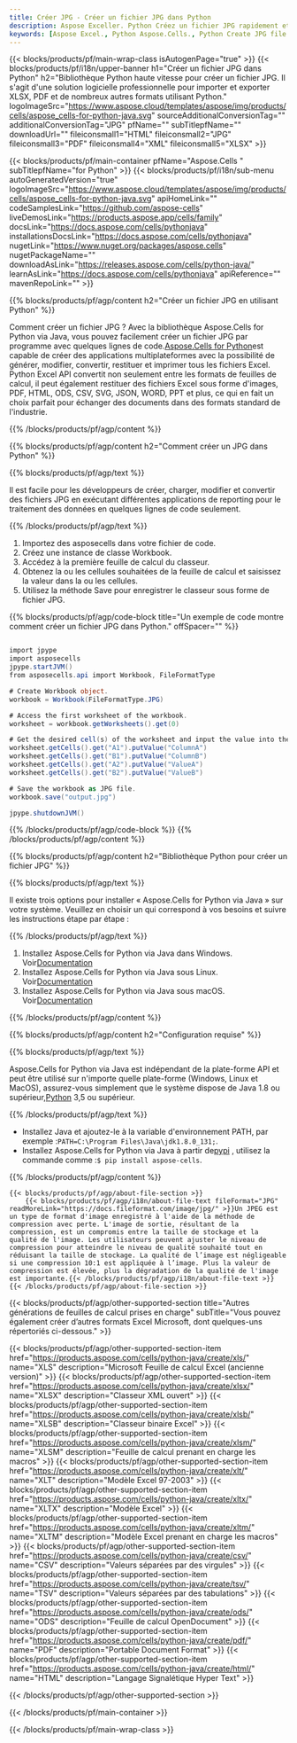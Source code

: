 ```yaml
---
title: Créer JPG - Créer un fichier JPG dans Python
description: Aspose Exceller. Python Créez un fichier JPG rapidement et facilement avec Aspose.Cells. Générez un fichier JPG en utilisant Python. Créez un JPG dans Python. Python JPG Creater.
keywords: [Aspose Excel., Python Aspose.Cells., Python Create JPG file., Generate JPG file in Python., Create JPG file using Python., Write data to JPG file via Python., Create a JPG file in Python., Python Generate a JPG file., Python JPG Creater]
---
```

{{< blocks/products/pf/main-wrap-class isAutogenPage="true" >}}
{{< blocks/products/pf/i18n/upper-banner h1="Créer un fichier JPG dans Python" h2="Bibliothèque Python haute vitesse pour créer un fichier JPG. Il s\'agit d\'une solution logicielle professionnelle pour importer et exporter XLSX, PDF et de nombreux autres formats utilisant Python." logoImageSrc="https://www.aspose.cloud/templates/aspose/img/products/cells/aspose_cells-for-python-java.svg" sourceAdditionalConversionTag="" additionalConversionTag="JPG" pfName="" subTitlepfName="" downloadUrl="" fileiconsmall1="HTML" fileiconsmall2="JPG" fileiconsmall3="PDF" fileiconsmall4="XML" fileiconsmall5="XLSX" >}}

{{< blocks/products/pf/main-container pfName="Aspose.Cells " subTitlepfName="for Python" >}}
{{< blocks/products/pf/i18n/sub-menu autoGeneratedVersion="true" logoImageSrc="https://www.aspose.cloud/templates/aspose/img/products/cells/aspose_cells-for-python-java.svg" apiHomeLink="" codeSamplesLink="https://github.com/aspose-cells" liveDemosLink="https://products.aspose.app/cells/family" docsLink="https://docs.aspose.com/cells/pythonjava" installationsDocsLink="https://docs.aspose.com/cells/pythonjava" nugetLink="https://www.nuget.org/packages/aspose.cells" nugetPackageName="" downloadAsLink="https://releases.aspose.com/cells/python-java/" learnAsLink="https://docs.aspose.com/cells/pythonjava" apiReference="" mavenRepoLink="" >}}

{{% blocks/products/pf/agp/content h2="Créer un fichier JPG en utilisant Python" %}}

 Comment créer un fichier JPG ? Avec la bibliothèque Aspose.Cells for Python via Java, vous pouvez facilement créer un fichier JPG par programme avec quelques lignes de code.[Aspose.Cells for Python](https://pypi.org/project/aspose-cells)est capable de créer des applications multiplateformes avec la possibilité de générer, modifier, convertir, restituer et imprimer tous les fichiers Excel. Python Excel API convertit non seulement entre les formats de feuilles de calcul, il peut également restituer des fichiers Excel sous forme d'images, PDF, HTML, ODS, CSV, SVG, JSON, WORD, PPT et plus, ce qui en fait un choix parfait pour échanger des documents dans des formats standard de l'industrie.

{{% /blocks/products/pf/agp/content %}}



{{% blocks/products/pf/agp/content h2="Comment créer un JPG dans Python" %}}

{{% blocks/products/pf/agp/text %}}

 Il est facile pour les développeurs de créer, charger, modifier et convertir des fichiers JPG en exécutant différentes applications de reporting pour le traitement des données en quelques lignes de code seulement.

{{% /blocks/products/pf/agp/text %}}

1.  Importez des asposecells dans votre fichier de code.
1.  Créez une instance de classe Workbook.
1.  Accédez à la première feuille de calcul du classeur.
1.  Obtenez la ou les cellules souhaitées de la feuille de calcul et saisissez la valeur dans la ou les cellules.
1.  Utilisez la méthode Save pour enregistrer le classeur sous forme de fichier JPG.

{{% blocks/products/pf/agp/code-block title="Un exemple de code montre comment créer un fichier JPG dans Python." offSpacer="" %}}

```cs

import jpype
import asposecells
jpype.startJVM()
from asposecells.api import Workbook, FileFormatType

# Create Workbook object.
workbook = Workbook(FileFormatType.JPG)

# Access the first worksheet of the workbook.
worksheet = workbook.getWorksheets().get(0)

# Get the desired cell(s) of the worksheet and input the value into the cell(s).
worksheet.getCells().get("A1").putValue("ColumnA")
worksheet.getCells().get("B1").putValue("ColumnB")
worksheet.getCells().get("A2").putValue("ValueA")
worksheet.getCells().get("B2").putValue("ValueB")

# Save the workbook as JPG file.
workbook.save("output.jpg")

jpype.shutdownJVM()

```

{{% /blocks/products/pf/agp/code-block %}}
{{% /blocks/products/pf/agp/content %}}

{{% blocks/products/pf/agp/content h2="Bibliothèque Python pour créer un fichier JPG" %}}

{{% blocks/products/pf/agp/text %}}

Il existe trois options pour installer « Aspose.Cells for Python via Java » sur votre système. Veuillez en choisir un qui correspond à vos besoins et suivre les instructions étape par étape :

{{% /blocks/products/pf/agp/text %}}

1.  Installez Aspose.Cells for Python via Java dans Windows. Voir[Documentation](https://docs.aspose.com/cells/python-java/getting-started/#windows)
1.  Installez Aspose.Cells for Python via Java sous Linux. Voir[Documentation](https://docs.aspose.com/cells/python-java/getting-started/#linux)
1.  Installez Aspose.Cells for Python via Java sous macOS. Voir[Documentation](https://docs.aspose.com/cells/python-java/getting-started/#macos)

{{% /blocks/products/pf/agp/content %}}

{{% blocks/products/pf/agp/content h2="Configuration requise" %}}

{{% blocks/products/pf/agp/text %}}

 Aspose.Cells for Python via Java est indépendant de la plate-forme API et peut être utilisé sur n'importe quelle plate-forme (Windows, Linux et MacOS), assurez-vous simplement que le système dispose de Java 1.8 ou supérieur,[Python](https://www.python.org/downloads/) 3,5 ou supérieur.

{{% /blocks/products/pf/agp/text %}}

-  Installez Java et ajoutez-le à la variable d'environnement PATH, par exemple :<code>PATH=C:\Program Files\Java\jdk1.8.0_131;</code>.
-  Installez Aspose.Cells for Python via Java à partir de<a href="https://pypi.org/project/aspose-cells/">pypi</a> , utilisez la commande comme :<code>$ pip install aspose-cells</code>.

{{% /blocks/products/pf/agp/content %}}

<!-- aboutfile Starts -->
    {{< blocks/products/pf/agp/about-file-section >}}
        {{< blocks/products/pf/agp/i18n/about-file-text fileFormat="JPG" readMoreLink="https://docs.fileformat.com/image/jpg/" >}}Un JPEG est un type de format d'image enregistré à l'aide de la méthode de compression avec perte. L'image de sortie, résultant de la compression, est un compromis entre la taille de stockage et la qualité de l'image. Les utilisateurs peuvent ajuster le niveau de compression pour atteindre le niveau de qualité souhaité tout en réduisant la taille de stockage. La qualité de l’image est négligeable si une compression 10:1 est appliquée à l’image. Plus la valeur de compression est élevée, plus la dégradation de la qualité de l'image est importante.{{< /blocks/products/pf/agp/i18n/about-file-text >}}
    {{< /blocks/products/pf/agp/about-file-section >}}
<!-- aboutfile Ends -->

{{< blocks/products/pf/agp/other-supported-section title="Autres générations de feuilles de calcul prises en charge" subTitle="Vous pouvez également créer d’autres formats Excel Microsoft, dont quelques-uns répertoriés ci-dessous." >}}

{{< blocks/products/pf/agp/other-supported-section-item href="https://products.aspose.com/cells/python-java/create/xls/" name="XLS" description="Microsoft Feuille de calcul Excel (ancienne version)" >}} 
{{< blocks/products/pf/agp/other-supported-section-item href="https://products.aspose.com/cells/python-java/create/xlsx/" name="XLSX" description="Classeur XML ouvert" >}} 
{{< blocks/products/pf/agp/other-supported-section-item href="https://products.aspose.com/cells/python-java/create/xlsb/" name="XLSB" description="Classeur binaire Excel" >}} 
{{< blocks/products/pf/agp/other-supported-section-item href="https://products.aspose.com/cells/python-java/create/xlsm/" name="XLSM" description="Feuille de calcul prenant en charge les macros" >}} 
{{< blocks/products/pf/agp/other-supported-section-item href="https://products.aspose.com/cells/python-java/create/xlt/" name="XLT" description="Modèle Excel 97-2003" >}} 
{{< blocks/products/pf/agp/other-supported-section-item href="https://products.aspose.com/cells/python-java/create/xltx/" name="XLTX" description="Modèle Excel" >}} 
{{< blocks/products/pf/agp/other-supported-section-item href="https://products.aspose.com/cells/python-java/create/xltm/" name="XLTM" description="Modèle Excel prenant en charge les macros" >}} 
{{< blocks/products/pf/agp/other-supported-section-item href="https://products.aspose.com/cells/python-java/create/csv/" name="CSV" description="Valeurs séparées par des virgules" >}} 
{{< blocks/products/pf/agp/other-supported-section-item href="https://products.aspose.com/cells/python-java/create/tsv/" name="TSV" description="Valeurs séparées par des tabulations" >}} 
{{< blocks/products/pf/agp/other-supported-section-item href="https://products.aspose.com/cells/python-java/create/ods/" name="ODS" description="Feuille de calcul OpenDocument" >}}
{{< blocks/products/pf/agp/other-supported-section-item href="https://products.aspose.com/cells/python-java/create/pdf/" name="PDF" description="Portable Document Format" >}} 
{{< blocks/products/pf/agp/other-supported-section-item href="https://products.aspose.com/cells/python-java/create/html/" name="HTML" description="Langage Signalétique Hyper Text" >}} 

{{< /blocks/products/pf/agp/other-supported-section >}}

{{< /blocks/products/pf/main-container >}}
    
{{< /blocks/products/pf/main-wrap-class >}}
